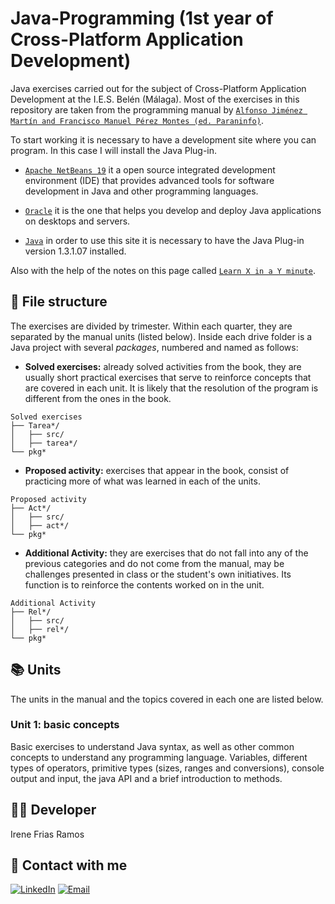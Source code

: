 # Java-Programming (1st year of Cross-Platform Application Development)
Java exercises carried out for the subject of Cross-Platform Application Development at the I.E.S. Belén (Málaga). Most of the exercises in this repository are taken from the programming manual by 
[`Alfonso Jiménez Martín and Francisco Manuel Pérez Montes (ed. Paraninfo)`](https://www.paraninfo.es/catalogo/9788428342865/programacion-).

To start working it is necessary to have a development site where you can program.
In this case I will install the Java Plug-in.

- [`Apache NetBeans 19`](https://netbeans.apache.org/front/main/download/nb19/)
it a open source integrated development environment (IDE) that provides advanced tools for software development in Java and other programming languages.

- [`Oracle`](https://www.oracle.com/java/technologies/javase/jdk17-archive-downloads.html) 
it is the one that helps you develop and deploy Java applications on desktops and servers.

- [`Java`](https://www.java.com/es/download/ie_manual.jsp)
in order to use this site it is necessary to have the Java Plug-in version 1.3.1.07 installed.

Also with the help of the notes on this page called [`Learn X in a Y minute`](https://learnxinyminutes.com/docs/java/).


## 📂 File structure
The exercises are divided by trimester. Within each quarter, they are separated by the manual units (listed below). Inside each drive folder is a Java project with several *packages*, numbered and named as follows:

- **Solved exercises:** already solved activities from the book, they are usually short practical exercises that serve to 
reinforce concepts that are covered in each unit. It is likely that the resolution of the program is different 
from the ones in the book. 

```
Solved exercises
├── Tarea*/
│   ├── src/
│   ├── tarea*/
└── pkg*
```

- **Proposed activity:** exercises that appear in the book, consist of practicing more of what was learned in each 
of the units.

```
Proposed activity
├── Act*/
│   ├── src/
│   ├── act*/
└── pkg*
```

- **Additional Activity:** they are exercises that do not fall into any of the previous categories and do not come from the manual, may be challenges presented in class or the student's own initiatives. Its function is to reinforce the contents worked on in the unit.

```
Additional Activity
├── Rel*/
│   ├── src/
│   ├── rel*/
└── pkg*
```

## 📚 Units
The units in the manual and the topics covered in each one are listed below.
### Unit 1: basic concepts
Basic exercises to understand Java syntax, as well as other common concepts to understand any programming language. Variables, different types of operators, primitive types (sizes, ranges and conversions), console output and input, the java API and a brief introduction to methods.


## 👩‍💻 Developer
Irene Frias Ramos

## 📱 Contact with me 
[![LinkedIn](https://img.shields.io/badge/LinkedIn-0077B5?style=for-the-badge&logo=linkedin&logoColor=white)](https://www.linkedin.com/in/IreneFrías/)
[![Email](https://img.shields.io/badge/Email-D14836?style=for-the-badge&logo=gmail&logoColor=white)](mailto:irene15frias@gmail.com)
